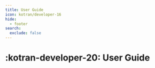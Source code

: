 ```yaml
---
title: User Guide
icon: kotran/developer-16
hide:
  - footer
search:
  exclude: false
---
```


# :kotran-developer-20: User Guide